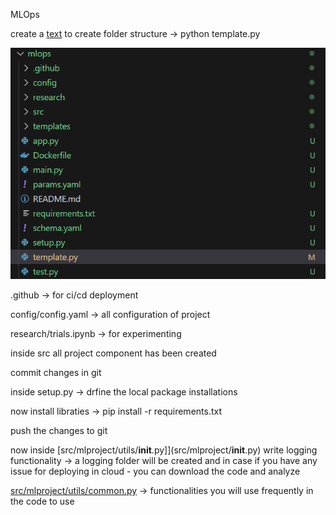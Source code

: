MLOps

create a [text](template.py) to create folder structure -> python template.py

![folder structure](image.png)

.github -> for ci/cd deployment

config/config.yaml -> all configuration of project

research/trials.ipynb -> for experimenting

inside src all project component has been created

commit changes in git

inside setup.py -> drfine the local package installations

now install libraties -> pip install -r requirements.txt

push the changes to git

now inside [src/mlproject/utils/__init__.py]](src/mlproject/__init__.py) write logging functionality  -> a logging folder will be created and in case if you have any issue for deploying in cloud - you can download the code and analyze

[src/mlproject/utils/common.py](src/mlproject/utils/common.py) -> functionalities you will use frequently in the code to use









